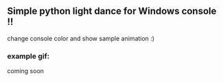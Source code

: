 ## Simple python light dance for Windows console !!
change console color and show sample animation :)
### example gif:
coming soon
